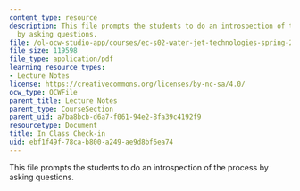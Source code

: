 ```yaml
---
content_type: resource
description: This file prompts the students to do an introspection of the process
  by asking questions.
file: /ol-ocw-studio-app/courses/ec-s02-water-jet-technologies-spring-2005/ebf1f49f78cab800a249ae9d8bf6ea74_MITEC_S02S05_Inclass.pdf
file_size: 119598
file_type: application/pdf
learning_resource_types:
- Lecture Notes
license: https://creativecommons.org/licenses/by-nc-sa/4.0/
ocw_type: OCWFile
parent_title: Lecture Notes
parent_type: CourseSection
parent_uid: a7ba8bcb-d6a7-f061-94e2-8fa39c4192f9
resourcetype: Document
title: In Class Check-in
uid: ebf1f49f-78ca-b800-a249-ae9d8bf6ea74
---
```

This file prompts the students to do an introspection of the process by asking questions.